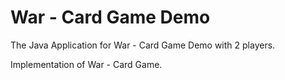 # War - Card Game Demo

The Java Application for War - Card Game Demo with 2 players.

Implementation of War - Card Game.

